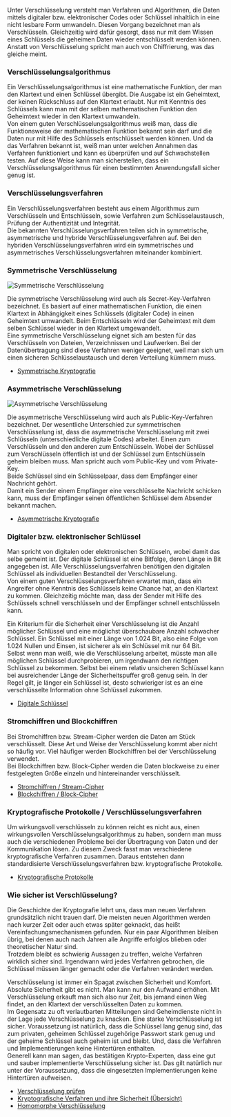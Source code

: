 
Unter Verschlüsselung versteht man Verfahren und Algorithmen, die Daten mittels digitaler bzw. elektronischer Codes oder Schlüssel inhaltlich in eine nicht lesbare Form umwandeln. Diesen Vorgang bezeichnet man als Verschlüsseln. Gleichzeitig wird dafür gesorgt, dass nur mit dem Wissen eines Schlüssels die geheimen Daten wieder entschlüsselt werden können.  
Anstatt von Verschlüsselung spricht man auch von Chiffrierung, was das gleiche meint.

### Verschlüsselungsalgorithmus

Ein Verschlüsselungsalgorithmus ist eine mathematische Funktion, der man den Klartext und einen Schlüssel übergibt. Die Ausgabe ist ein Geheimtext, der keinen Rückschluss auf den Klartext erlaubt. Nur mit Kenntnis des Schlüssels kann man mit der selben mathematischen Funktion den Geheimtext wieder in den Klartext umwandeln.  
Von einem guten Verschlüsselungsalgorithmus weiß man, dass die Funktionsweise der mathematischen Funktion bekannt sein darf und die Daten nur mit Hilfe des Schlüssels entschlüsselt werden können. Und da das Verfahren bekannt ist, weiß man unter welchen Annahmen das Verfahren funktioniert und kann es überprüfen und auf Schwachstellen testen. Auf diese Weise kann man sicherstellen, dass ein Verschlüsselungsalgorithmus für einen bestimmten Anwendungsfall sicher genug ist.

### Verschlüsselungsverfahren

Ein Verschlüsselungsverfahren besteht aus einem Algorithmus zum Verschlüsseln und Entschlüsseln, sowie Verfahren zum Schlüsselaustausch, Prüfung der Authentizität und Integrität.  
Die bekannten Verschlüsselungsverfahren teilen sich in symmetrische, asymmetrische und hybride Verschlüsselungsverfahren auf. Bei den hybriden Verschlüsselungsverfahren wird ein symmetrisches und asymmetrisches Verschlüsselungsverfahren miteinander kombiniert.

### Symmetrische Verschlüsselung

![Symmetrische Verschlüsselung](https://www.elektronik-kompendium.de/sites/net/bilder/19070411.png)

Die symmetrische Verschlüsselung wird auch als Secret-Key-Verfahren bezeichnet. Es basiert auf einer mathematischen Funktion, die einen Klartext in Abhängigkeit eines Schlüssels (digitaler Code) in einen Geheimtext umwandelt. Beim Entschlüsseln wird der Geheimtext mit dem selben Schlüssel wieder in den Klartext umgewandelt.  
Eine symmetrische Verschlüsselung eignet sich am besten für das Verschlüsseln von Dateien, Verzeichnissen und Laufwerken. Bei der Datenübertragung sind diese Verfahren weniger geeignet, weil man sich um einen sicheren Schlüsselaustausch und deren Verteilung kümmern muss.

- [Symmetrische Kryptografie](https://www.elektronik-kompendium.de/sites/net/1910101.htm)

### Asymmetrische Verschlüsselung

![Asymmetrische Verschlüsselung](https://www.elektronik-kompendium.de/sites/net/bilder/19070412.png)

Die asymmetrische Verschlüsselung wird auch als Public-Key-Verfahren bezeichnet. Der wesentliche Unterschied zur symmetrischen Verschlüsselung ist, dass die asymmetrische Verschlüsselung mit zwei Schlüsseln (unterschiedliche digitale Codes) arbeitet. Einen zum Verschlüsseln und den anderen zum Entschlüsseln. Wobei der Schlüssel zum Verschlüsseln öffentlich ist und der Schlüssel zum Entschlüsseln geheim bleiben muss. Man spricht auch vom Public-Key und vom Private-Key.  
Beide Schlüssel sind ein Schlüsselpaar, dass dem Empfänger einer Nachricht gehört.  
Damit ein Sender einem Empfänger eine verschlüsselte Nachricht schicken kann, muss der Empfänger seinen öffentlichen Schlüssel dem Absender bekannt machen.

- [Asymmetrische Kryptografie](https://www.elektronik-kompendium.de/sites/net/1910111.htm)

### Digitaler bzw. elektronischer Schlüssel

Man spricht von digitalen oder elektronischen Schlüsseln, wobei damit das selbe gemeint ist. Der digitale Schlüssel ist eine Bitfolge, deren Länge in Bit angegeben ist. Alle Verschlüsselungsverfahren benötigen den digitalen Schlüssel als individuellen Bestandteil der Verschlüsselung.  
Von einem guten Verschlüsselungsverfahren erwartet man, dass ein Angreifer ohne Kenntnis des Schlüssels keine Chance hat, an den Klartext zu kommen. Gleichzeitig möchte man, dass der Sender mit Hilfe des Schlüssels schnell verschlüsseln und der Empfänger schnell entschlüsseln kann.

Ein Kriterium für die Sicherheit einer Verschlüsselung ist die Anzahl möglicher Schlüssel und eine möglichst überschaubare Anzahl schwacher Schlüssel. Ein Schlüssel mit einer Länge von 1.024 Bit, also eine Folge von 1.024 Nullen und Einsen, ist sicherer als ein Schlüssel mit nur 64 Bit.  
Selbst wenn man weiß, wie die Verschlüsselung arbeitet, müsste man alle möglichen Schlüssel durchprobieren, um irgendwann den richtigen Schlüssel zu bekommen. Selbst bei einem relativ unsicheren Schlüssel kann bei ausreichender Länge der Sicherheitspuffer groß genug sein. In der Regel gilt, je länger ein Schlüssel ist, desto schwieriger ist es an eine verschlüsselte Information ohne Schlüssel zukommen.

- [Digitale Schlüssel](https://www.elektronik-kompendium.de/sites/net/1909011.htm)

### Stromchiffren und Blockchiffren

Bei Stromchiffren bzw. Stream-Cipher werden die Daten am Stück verschlüsselt. Diese Art und Weise der Verschlüsselung kommt aber nicht so häufig vor. Viel häufiger werden Blockchiffren bei der Verschlüsselung verwendet.  
Bei Blockchiffren bzw. Block-Cipher werden die Daten blockweise zu einer festgelegten Größe einzeln und hintereinander verschlüsselt.

- [Stromchiffren / Stream-Cipher](https://www.elektronik-kompendium.de/sites/net/1911011.htm)
- [Blockchiffren / Block-Cipher](https://www.elektronik-kompendium.de/sites/net/1911041.htm)

### Kryptografische Protokolle / Verschlüsselungsverfahren

Um wirkungsvoll verschlüsseln zu können reicht es nicht aus, einen wirkungsvollen Verschlüsselungsalgorithmus zu haben, sondern man muss auch die verschiedenen Probleme bei der Übertragung von Daten und der Kommunikation lösen. Zu diesem Zweck fasst man verschiedene kryptografische Verfahren zusammen. Daraus entstehen dann standardisierte Verschlüsselungsverfahren bzw. kryptografische Protokolle.

- [Kryptografische Protokolle](https://www.elektronik-kompendium.de/sites/net/0908071.htm)

### Wie sicher ist Verschlüsselung?

Die Geschichte der Kryptografie lehrt uns, dass man neuen Verfahren grundsätzlich nicht trauen darf. Die meisten neuen Algorithmen werden nach kurzer Zeit oder auch etwas später geknackt, das heißt Vereinfachungsmechanismen gefunden. Nur ein paar Algorithmen bleiben übrig, bei denen auch nach Jahren alle Angriffe erfolglos blieben oder theoretischer Natur sind.  
Trotzdem bleibt es schwierig Aussagen zu treffen, welche Verfahren wirklich sicher sind. Irgendwann wird jedes Verfahren gebrochen, die Schlüssel müssen länger gemacht oder die Verfahren verändert werden.

Verschlüsselung ist immer ein Spagat zwischen Sicherheit und Komfort. Absolute Sicherheit gibt es nicht. Man kann nur den Aufwand erhöhen. Mit Verschlüsselung erkauft man sich also nur Zeit, bis jemand einen Weg findet, an den Klartext der verschlüsselten Daten zu kommen.  
Im Gegensatz zu oft verlautbarten Mitteilungen sind Geheimdienste nicht in der Lage jede Verschlüsselung zu knacken. Eine starke Verschlüsselung ist sicher. Voraussetzung ist natürlich, dass die Schlüssel lang genug sind, das zum privaten, geheimen Schlüssel zugehörige Passwort stark genug und der geheime Schlüssel auch geheim ist und bleibt. Und, dass die Verfahren und Implementierungen keine Hintertüren enthalten.  
Generell kann man sagen, das bestätigen Krypto-Experten, dass eine gut und sauber implementierte Verschlüsselung sicher ist. Das gilt natürlich nur unter der Voraussetzung, dass die eingesetzten Implementierungen keine Hintertüren aufweisen.

- [Verschlüsselung prüfen](https://www.elektronik-kompendium.de/sites/net/2005261.htm)
- [Kryptografische Verfahren und ihre Sicherheit (Übersicht)](https://www.elektronik-kompendium.de/sites/net/2006261.htm)
- [Homomorphe Verschlüsselung](https://www.elektronik-kompendium.de/sites/net/2606151.htm)